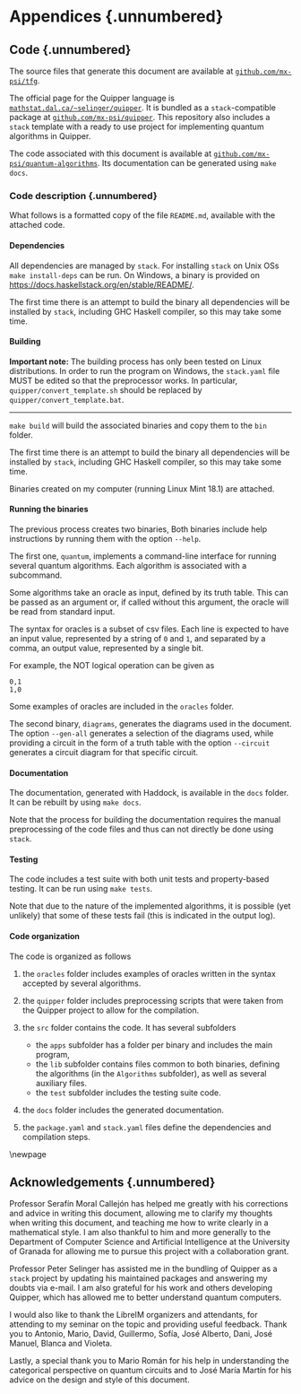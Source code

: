 # Appendices {.unnumbered}

## Code {.unnumbered}

The source files that generate this document are available at [`github.com/mx-psi/tfg`](https://github.com/mx-psi/tfg).

The official page for the Quipper language is [`mathstat.dal.ca/~selinger/quipper`](https://www.mathstat.dal.ca/~selinger/quipper/).
It is bundled as a `stack`-compatible package at [`github.com/mx-psi/quipper`](https://github.com/mx-psi/quipper).
This repository also includes a `stack` template with a ready to use project for implementing quantum algorithms in Quipper.

The code associated with this document is available at [`github.com/mx-psi/quantum-algorithms`](https://github.com/mx-psi/quantum-algorithms).
Its documentation can be generated using `make docs`.


### Code description {.unnumbered}

What follows is a formatted copy of the file `README.md`,
available with the attached code.

#### Dependencies

All dependencies are managed by `stack`. For installing `stack` on Unix
OSs `make install-deps` can be run. On Windows, a binary is provided on
<https://docs.haskellstack.org/en/stable/README/>.

The first time there is an attempt to build the binary all dependencies
will be installed by `stack`, including GHC Haskell compiler, so this
may take some time.

#### Building

**Important note:** The building process has only been tested on Linux
distributions. In order to run the program on Windows, the `stack.yaml`
file MUST be edited so that the preprocessor works. In particular,
`quipper/convert_template.sh` should be replaced by
`quipper/convert_template.bat`.

------------------------------------------------------------------------

`make build` will build the associated binaries and copy them to the
`bin` folder.

The first time there is an attempt to build the binary all dependencies
will be installed by `stack`, including GHC Haskell compiler, so this
may take some time.

Binaries created on my computer (running Linux Mint 18.1) are attached.

#### Running the binaries

The previous process creates two binaries, Both binaries include help
instructions by running them with the option `--help`.

The first one, `quantum`, implements a command-line interface for
running several quantum algorithms. Each algorithm is associated with a
subcommand.

Some algorithms take an oracle as input, defined by its truth table.
This can be passed as an argument or, if called without this argument,
the oracle will be read from standard input.

The syntax for oracles is a subset of csv files. Each line is expected
to have an input value, represented by a string of `0` and `1`, and
separated by a comma, an output value, represented by a single bit.

For example, the NOT logical operation can be given as

    0,1
    1,0

Some examples of oracles are included in the `oracles` folder.

The second binary, `diagrams`, generates the diagrams used in the document.
The option `--gen-all` generates a selection of the diagrams used,
while providing a circuit in the form of a truth table with the option `--circuit` generates a circuit diagram for that specific circuit.

#### Documentation

The documentation, generated with Haddock, is available in the `docs`
folder. It can be rebuilt by using `make docs`.

Note that the process for building the documentation requires the manual
preprocessing of the code files and thus can not directly be done using
`stack`.

#### Testing

The code includes a test suite with both unit tests and property-based
testing. It can be run using `make tests`.

Note that due to the nature of the implemented algorithms, it is
possible (yet unlikely) that some of these tests fail (this is indicated
in the output log).

#### Code organization

The code is organized as follows

1.  the `oracles` folder includes examples of oracles written in the
    syntax accepted by several algorithms.
2.  the `quipper` folder includes preprocessing scripts that were taken
    from the Quipper project to allow for the compilation.
3.  the `src` folder contains the code. It has several subfolders

    -   the `apps` subfolder has a folder per binary and includes the
        main program,
    -   the `lib` subfolder contains files common to both binaries,
        defining the algorithms (in the `Algorithms` subfolder), as well
        as several auxiliary files.
    -   the `test` subfolder includes the testing suite code.

4.  the `docs` folder includes the generated documentation.
5.  the `package.yaml` and `stack.yaml` files define the dependencies
    and compilation steps.

\newpage

## Acknowledgements {.unnumbered}

Professor Serafín Moral Callejón has helped me greatly with his corrections and advice in writing this document, allowing me to clarify my thoughts when writing this document, and teaching me how to write clearly in a mathematical style. I am also thankful to him and more generally to the Department of Computer Science and Artificial Intelligence at the University of Granada for allowing me to pursue this project with a collaboration grant.

Professor Peter Selinger has assisted me in the bundling of Quipper as a `stack` project by updating his maintained packages and answering my doubts via e-mail. I am also grateful for his work and others developing Quipper, which has allowed me to better understand quantum computers.

I would also like to thank the LibreIM organizers and attendants, for attending to my seminar on the topic and providing useful feedback. Thank you to Antonio, Mario, David, Guillermo, Sofía, José Alberto, Dani, José Manuel, Blanca and Violeta.

Lastly, a special thank you to Mario Román for his help in understanding the categorical perspective on quantum circuits and to José María Martín for his advice on the design and style of this document.

